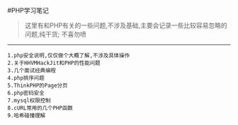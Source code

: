 #PHP学习笔记
>这里有和PHP有关的一些问题,不涉及基础,主要会记录一些比较容易忽略的问题,纯干货;
>不喜勿喷


- - -
    1.php安全说明,仅仅做个大概了解,不涉及具体操作
    2.关于HHVMHackJit和PHP的性能问题
    3.几个面试经典编程
    4.php排序问题
    5.ThinkPHP的Page分页
    6.php密码安全
    7.mysql权限控制
    8.cURL常用的几个PHP函数
    9.哈希碰撞理解
